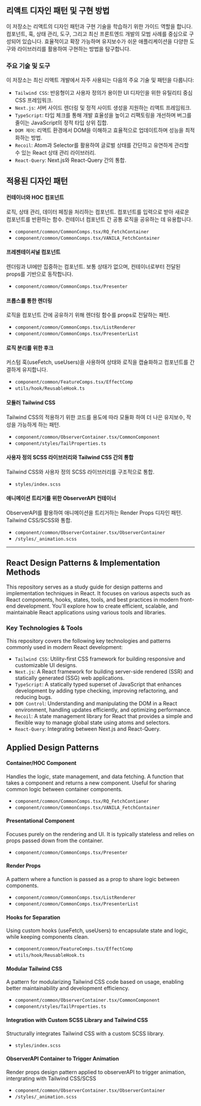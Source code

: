 ## 리액트 디자인 패턴 및 구현 방법
이 저장소는 리액트의 디자인 패턴과 구현 기술을 학습하기 위한 가이드 역할을 합니다. 컴포넌트, 훅, 상태 관리, 도구, 그리고 최신 프론트엔드 개발의 모범 사례를 중심으로 구성되어 있습니다. 효율적이고 확장 가능하며 유지보수가 쉬운 애플리케이션을 다양한 도구와 라이브러리를 활용하여 구현하는 방법을 탐구합니다.

### 주요 기술 및 도구
이 저장소는 최신 리액트 개발에서 자주 사용되는 다음의 주요 기술 및 패턴을 다룹니다:

* `Tailwind CSS`: 반응형이고 사용자 정의가 용이한 UI 디자인을 위한 유틸리티 중심 CSS 프레임워크.
* `Next.js`: 서버 사이드 렌더링 및 정적 사이트 생성을 지원하는 리액트 프레임워크.
* `TypeScript`: 타입 체크를 통해 개발 효율성을 높이고 리팩토링을 개선하며 버그를 줄이는 JavaScript의 정적 타입 상위 집합.
* `DOM 제어`: 리액트 환경에서 DOM을 이해하고 효율적으로 업데이트하며 성능을 최적화하는 방법.
* `Recoil`: Atom과 Selector를 활용하여 글로벌 상태를 간단하고 유연하게 관리할 수 있는 React 상태 관리 라이브러리.
* `React-Query`: Next.js와 React-Query 간의 통합.

## 적용된 디자인 패턴
#### 컨테이너와 HOC 컴포넌트
로직, 상태 관리, 데이터 페칭을 처리하는 컴포넌트. 컴포넌트를 입력으로 받아 새로운 컴포넌트를 반환하는 함수. 컨테이너 컴포넌트 간 공통 로직을 공유하는 데 유용합니다.
* `component/common/CommonComps.tsx/RQ_FetchContainer`
* `component/common/CommonComps.tsx/VANILA_FetchContainer`
#### 프레젠테이셔널 컴포넌트
렌더링과 UI에만 집중하는 컴포넌트. 보통 상태가 없으며, 컨테이너로부터 전달된 props를 기반으로 동작합니다.
* `component/common/CommonComps.tsx/Presenter`
#### 프롭스를 통한 렌더링
로직을 컴포넌트 간에 공유하기 위해 렌더링 함수를 props로 전달하는 패턴.
* `component/common/CommonComps.tsx/ListRenderer`
* `component/common/CommonComps.tsx/PresenterList`
#### 로직 분리를 위한 후크
커스텀 훅(useFetch, useUsers)을 사용하여 상태와 로직을 캡슐화하고 컴포넌트를 간결하게 유지합니다.
* `component/common/FeatureComps.tsx/EffectComp`
* `utils/hook/ReusableHook.ts`
#### 모듈러 Tailwind CSS
Tailwind CSS의 적용하기 위한 코드를 용도에 따라 모듈화 하여 더 나은 유지보수, 작성을 가능하게 하는 패턴.
* `component/common/ObserverContainer.tsx/CommonComponent`
* `component/styles/TailProperties.ts`
#### 사용자 정의 SCSS 라이브러리와 Tailwind CSS 간의 통합
Tailwind CSS와 사용자 정의 SCSS 라이브러리를 구조적으로 통합.
* `styles/index.scss`
#### 애니메이션 트리거를 위한 ObserverAPI 컨테이너
ObserverAPI를 활용하여 애니메이션을 트리거하는 Render Props 디자인 패턴. Tailwind CSS/SCSS와 통합.
* `component/common/ObserverContainer.tsx/ObserverContainer`
* `/styles/_animation.scss`

---

## React Design Patterns & Implementation Methods
This repository serves as a study guide for design patterns and implementation techniques in React. It focuses on various aspects such as React components, hooks, states, tools, and best practices in modern front-end development. You'll explore how to create efficient, scalable, and maintainable React applications using various tools and libraries.

### Key Technologies & Tools
This repository covers the following key technologies and patterns commonly used in modern React development:

* `Tailwind CSS`: Utility-first CSS framework for building responsive and customizable UI designs.
* `Next.js`: A React framework for building server-side rendered (SSR) and statically generated (SSG) web applications.
* `TypeScript`: A statically typed superset of JavaScript that enhances development by adding type checking, improving refactoring, and reducing bugs.
* `DOM Control`: Understanding and manipulating the DOM in a React environment, handling updates efficiently, and optimizing performance.
* `Recoil`: A state management library for React that provides a simple and flexible way to manage global state using atoms and selectors.
* `React-Query`: Integrating between Next.js and React-Query.

## Applied Design Patterns
#### Container/HOC Component
Handles the logic, state management, and data fetching. A function that takes a component and returns a new component. Useful for sharing common logic between container components.
* `component/common/CommonComps.tsx/RQ_FetchContianer`
* `component/common/CommonComps.tsx/VANILA_FetchContainer`
#### Presentational Component
Focuses purely on the rendering and UI. It is typically stateless and relies on props passed down from the container.
* `component/common/CommonComps.tsx/Presenter`
#### Render Props
A pattern where a function is passed as a prop to share logic between components.
* `component/common/CommonComps.tsx/ListRenderer`
* `component/common/CommonComps.tsx/PresenterList`
#### Hooks for Separation
Using custom hooks (useFetch, useUsers) to encapsulate state and logic, while keeping components clean.
* `component/common/FeatureComps.tsx/EffectComp`
* `utils/hook/ReusableHook.ts`
#### Modular Tailwind CSS
A pattern for modularizing Tailwind CSS code based on usage, enabling better maintainability and development efficiency.
* `component/common/ObserverContainer.tsx/CommonComponent`
* `component/styles/TailProperties.ts`
#### Integration with Custom SCSS Library and Tailwind CSS
Structurally integrates Tailwind CSS with a custom SCSS library.
* `styles/index.scss`
#### ObserverAPI Container to Trigger Animation
Render props design pattern applied to observerAPI to trigger animation, intergrating with Tailwind CSS/SCSS
* `component/common/ObserverContainer.tsx/ObserverContainer`
* `/styles/_animation.scss`